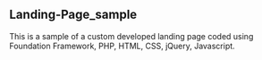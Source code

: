 <h2>Landing-Page_sample</h2>
This is a sample of a custom developed landing page coded using Foundation Framework, PHP, HTML, CSS, jQuery, Javascript.
